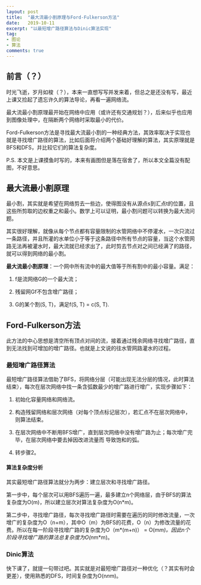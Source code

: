 ```yaml
---
layout: post
title:  "最大流最小割原理与Ford-Fulkerson方法"
date:   2019-10-11
excerpt: "以最短增广路径算法与Dinic算法实现"
tag:
- 图论
- 算法
comments: true
---
```


## 前言（？）

时光飞逝，岁月如梭（？），本来一直想写写并发来着，但总之是还没有写，最近上课又捡起了遗忘许久的算法导论，再看一遍网络流。

最大流最小割原理最开始在网络中应用（或许还有交通规划？），后来似乎也应用到图像处理中，在隔断两个网络时采取最小的代价。

Ford-Fulkerson方法是寻找最大流最小割的一种经典方法，其效率取决于实现也就是寻找增广路径的算法，比如后面将介绍两个基础好理解的算法，其实原理就是BFS和DFS，并比较它们的算法复杂度。

P.S. 本文是上课摸鱼时写的，本来有画图但是落在宿舍了，所以本文全篇没有配图，不好意思。

## 最大流最小割原理

最小割，其实就是希望在网络剪去一些边，使得图没有从源点s到汇点t的位置，且这些所剪取的边权重之和最小。数学上可以证明，最小割问题可以转换为最大流问题。

其实很好理解，就像从每个节点都有容量限制的水管网络中不停灌水，一次只流过一条路径，并且所灌的水单位小于等于这条路径中所有节点的容量，当这个水管网路无法再被灌水时，最大流就已经求出了，此时剪去节点对之间已经满了的路径，就可以得到网络的最小割。

**最大流最小割原理**：一个网中所有流中的最大值等于所有割中的最小容量。满足：

1. f是流网络G的一个最大流；

2. 残留网Gf不包含增广路径；

3. G的某个割(S, T)，满足f(S, T) = c(S, T).

## Ford-Fulkerson方法

此方法的中心思想是清空所有顶点对间的流，接着通过残余网络寻找增广路径，直到无法找到可增加的增广路径。也就是上文说的往水管网路灌水的过程。

### 最短增广路径算法

最短增广路径算法借助了BFS，将网络分层（可能出现无法分层的情况，此时算法结束），每次在层次网络中找一条含弧数最少的增广路进行增广，实现步骤如下：

1. 初始化容量网络和网络流。

2. 构造残留网络和层次网络（对每个顶点标记层次），若汇点不在层次网络中，则算法结束。

3. 在层次网络中不断用BFS增广，直到层次网络中没有增广路为止；每次增广完毕，在层次网络中要去掉因改进流量而
导致饱和的弧。

4. 转步骤2。

#### 算法复杂度分析

其实最短增广路径算法就分为两步：建立层次和寻找增广路径。

第一步中，每个层次可以用BFS遍历一遍，最多建立n个网络层，由于BFS的算法复杂度为O(m)，所以建立层次对算法复杂度为O(n*m)。

第二步中，寻找增广路径，每次寻找增广路径时需要在遍历的同时修改流量，一次增广的复杂度为O（n+m），其中O（m）为BFS的花费，O（n）为修改流量的花费。所以在每一阶段寻找增广路的复杂度为O（m*(m+n)） = O(m*m)。因此n个阶段寻找增广路的算法总复杂度为O(n*m*m)。

### Dinic算法

快下课了，就提一句带过吧。其实就是对最短增广路径对一种优化（？其实有时会更差），使用熟悉的DFS，时间复杂度为O(n*n*m)。
